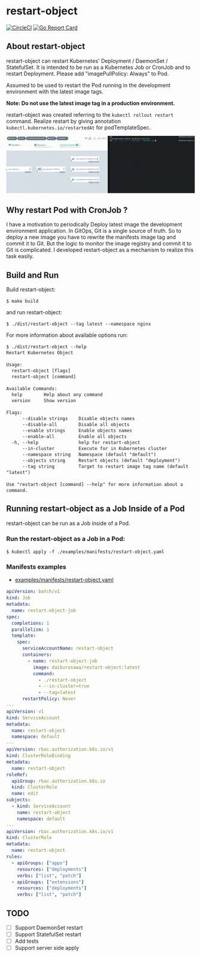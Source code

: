 # restart-object

[![CircleCI](https://circleci.com/gh/d-kuro/restart-object.svg?style=svg)](https://circleci.com/gh/d-kuro/restart-object) [![Go Report Card](https://goreportcard.com/badge/github.com/d-kuro/restart-object)](https://goreportcard.com/report/github.com/d-kuro/restart-object)

## About restart-object

restart-object can restart Kubernetes' Deployment / DaemonSet / StatefulSet.
It is intended to be run as a Kubernetes Job or CronJob and to restart Deployment.
Please add "imagePullPolicy: Always" to Pod.

Assumed to be used to restart the Pod running in the development environment with the latest image tags.

**Note: Do not use the latest image tag in a production environment.**

restart-object was created referring to the `kubectl rollout restart` command.
Realize restart by giving annotation `kubectl.kubernetes.io/restartedAt` for podTemplateSpec.

![](examples/assets/restart.gif)

## Why restart Pod with CronJob ?

I have a motivation to periodically Deploy latest image the development environment application.
In GitOps, Git is a single source of truth.
So to deploy a new image you have to rewrite the manifests image tag and commit it to Git.
But the logic to monitor the image registry and commit it to Git is complicated.
I developed restart-object as a mechanism to realize this task easily.

## Build and Run

Build restart-object:

```shell
$ make build
```

and run restart-object:

```shell
$ ./dist/restart-object --tag latest --namespace nginx
```

For more information about available options run:

```shell
$ ./dist/restart-object --help
Restart Kubernetes Object

Usage:
  restart-object [flags]
  restart-object [command]

Available Commands:
  help        Help about any command
  version     Show version

Flags:
      --disable strings    Disable objects names
      --disable-all        Disable all objects
      --enable strings     Enable objects names
      --enable-all         Enable all objects
  -h, --help               help for restart-object
      --in-cluster         Execute for in Kubernetes cluster
      --namespace string   Namespace (default "default")
      --objects string     Restart objects (default "deployment")
      --tag string         Target to restart image tag name (default "latest")

Use "restart-object [command] --help" for more information about a command.
```

## Running restart-object as a Job Inside of a Pod

restart-object can be run as a Job inside of a Pod.

### Run the restart-object as a Job in a Pod:

```shell
$ kubectl apply -f ./examples/manifests/restart-object.yaml
```

### Manifests examples

* [examples/manifests/restart-object.yaml](examples/manifests/restart-object.yaml)

```yaml
apiVersion: batch/v1
kind: Job
metadata:
  name: restart-object-job
spec:
  completions: 1
  parallelism: 1
  template:
    spec:
      serviceAccountName: restart-object
      containers:
        - name: restart-object-job
          image: daikurosawa/restart-object:latest
          command:
            - ./restart-object
            - --in-cluster=true
            - --tag=latest
      restartPolicy: Never
---
apiVersion: v1
kind: ServiceAccount
metadata:
  name: restart-object
  namespace: default
---
apiVersion: rbac.authorization.k8s.io/v1
kind: ClusterRoleBinding
metadata:
  name: restart-object
roleRef:
  apiGroup: rbac.authorization.k8s.io
  kind: ClusterRole
  name: edit
subjects:
  - kind: ServiceAccount
    name: restart-object
    namespace: default
---
apiVersion: rbac.authorization.k8s.io/v1
kind: ClusterRole
metadata:
  name: restart-object
rules:
  - apiGroups: ["apps"]
    resources: ["deployments"]
    verbs: ["list", "patch"]
  - apiGroups: ["extensions"]
    resources: ["deployments"]
    verbs: ["list", "patch"]
```

## TODO

* [ ] Support DaemonSet restart
* [ ] Support StatefulSet restart
* [ ] Add tests
* [ ] Support server side apply
